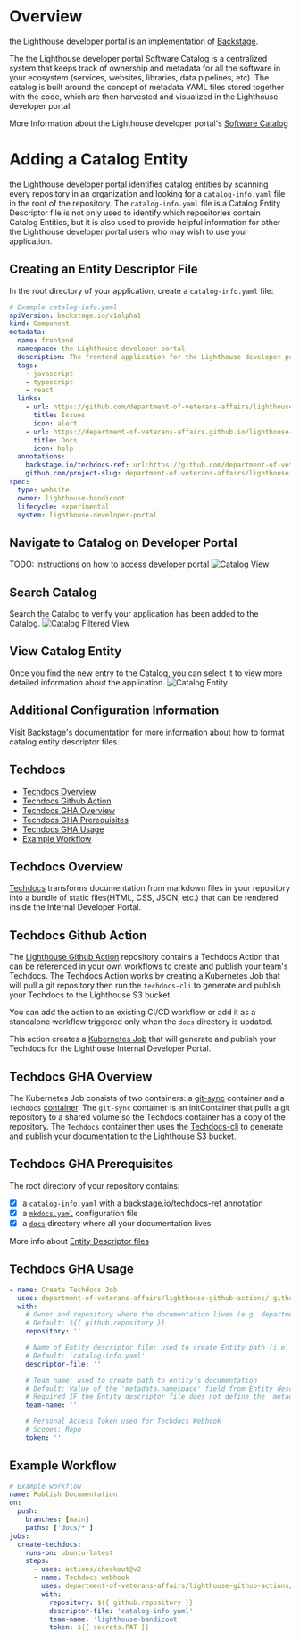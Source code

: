 # Overview

the Lighthouse developer portal is an implementation of [Backstage](https://backstage.io/).

The the Lighthouse developer portal Software Catalog is a centralized system that keeps track of ownership and metadata for all the software in your ecosystem (services, websites, libraries, data pipelines, etc). The catalog is built around the concept of metadata YAML files stored together with the code, which are then harvested and visualized in the Lighthouse developer portal.

More Information about the Lighthouse developer portal's [Software Catalog](https://backstage.io/docs/features/software-catalog/software-catalog-overview)

# Adding a Catalog Entity

the Lighthouse developer portal identifies catalog entities by scanning every repository in an organization and looking for a `catalog-info.yaml` file in the root of the repository. The `catalog-info.yaml` file is a Catalog Entity Descriptor file is not only used to identify which repositories contain Catalog Entities, but it is also used to provide helpful information for other the Lighthouse developer portal users who may wish to use your application.

## Creating an Entity Descriptor File

In the root directory of your application, create a `catalog-info.yaml` file:

```yaml
# Example catalog-info.yaml
apiVersion: backstage.io/v1alpha1
kind: Component
metadata:
  name: frontend
  namespace: the Lighthouse developer portal
  description: The frontend application for the Lighthouse developer portal
  tags:
    - javascript
    - typescript
    - react
  links:
    - url: https://github.com/department-of-veterans-affairs/lighthouse-developer-portal/issues
      title: Issues
      icon: alert
    - url: https://department-of-veterans-affairs.github.io/lighthouse-developer-portal/
      title: Docs
      icon: help
  annotations:
    backstage.io/techdocs-ref: url:https://github.com/department-of-veterans-affairs/lighthouse-developer-portal
    github.com/project-slug: department-of-veterans-affairs/lighthouse-developer-portal
spec:
  type: website
  owner: lighthouse-bandicoot
  lifecycle: experimental
  system: lighthouse-developer-portal
```

## Navigate to Catalog on Developer Portal

TODO: Instructions on how to access developer portal
![Catalog View](https://raw.githubusercontent.com/department-of-veterans-affairs/lighthouse-developer-portal/main/docs/images/catalog_view.png)

## Search Catalog

Search the Catalog to verify your application has been added to the Catalog.
![Catalog Filtered View](https://raw.githubusercontent.com/department-of-veterans-affairs/lighthouse-developer-portal/main/docs/images/catalog_filtered_view.png)

## View Catalog Entity

Once you find the new entry to the Catalog, you can select it to view more detailed information about the application.
![Catalog Entity](https://raw.githubusercontent.com/department-of-veterans-affairs/lighthouse-developer-portal/main/docs/images/catalog_entity.png)

## Additional Configuration Information

Visit Backstage's [documentation](https://backstage.io/docs/features/software-catalog/descriptor-format) for more information about how to format catalog entity descriptor files.

## Techdocs
- [Techdocs Overview](#Techdocs-Overview)
- [Techdocs Github Action](#Techdocs-Github-Action)
- [Techdocs GHA Overview](#Techdocs-GHA-Overview)
- [Techdocs GHA Prerequisites](#Techdocs-GHA-Prerequisites)
- [Techdocs GHA Usage](#Techdocs-GHA-Usage)
- [Example Workflow](#Example-Workflow)

## Techdocs Overview
[Techdocs](https://backstage.io/docs/features/techdocs/techdocs-overview) transforms documentation from markdown files in your repository into a bundle of static files(HTML, CSS, JSON, etc.) that can be rendered inside the Internal Developer Portal.

## Techdocs Github Action
The [Lighthouse Github Action](https://github.com/department-of-veterans-affairs/lighthouse-github-actions#techdocs-action) repository contains a Techdocs Action that can be referenced in your own workflows to create and publish your team's Techdocs. The Techdocs Action works by creating a Kubernetes Job that will pull a git repository then run the `techdocs-cli` to generate and publish your Techdocs to the Lighthouse S3 bucket.

You can add the action to an existing CI/CD workflow or add it as a standalone workflow triggered only when the `docs` directory is updated.

This action creates a [Kubernetes Job](https://github.com/department-of-veterans-affairs/lighthouse-github-actions/blob/main/example-techdocs-job.yaml) that will generate and publish your Techdocs for the Lighthouse Internal Developer Portal.

## Techdocs GHA Overview
The Kubernetes Job consists of two containers:  a [git-sync](https://github.com/kubernetes/git-sync) container and a `Techdocs` [container](https://github.com/department-of-veterans-affairs/lighthouse-github-actions/pkgs/container/lighthouse-github-actions%2Ftechdocs). The `git-sync` container is an initContainer that pulls a git repository to a shared volume so the Techdocs container has a copy of the repository. The `Techdocs` container then uses the [Techdocs-cli](https://backstage.io/docs/features/techdocs/cli) to generate and publish your documentation to the Lighthouse S3 bucket.

## Techdocs GHA Prerequisites
The root directory of your repository contains:
- [x] a [`catalog-info.yaml`](https://github.com/department-of-veterans-affairs/lighthouse-embark/blob/main/catalog-info.yaml) with a [backstage.io/techdocs-ref](https://backstage.io/docs/features/software-catalog/well-known-annotations#backstageiotechdocs-ref) annotation
- [x] a [`mkdocs.yaml`](https://github.com/department-of-veterans-affairs/lighthouse-embark/blob/main/mkdocs.yml) configuration file
- [x] a [`docs`](https://github.com/department-of-veterans-affairs/lighthouse-embark/tree/main/docs) directory where all your documentation lives

More info about [Entity Descriptor files](https://backstage.io/docs/features/software-catalog/descriptor-format#overall-shape-of-an-entity)

## Techdocs GHA Usage

```yaml
- name: Create Techdocs Job
  uses: department-of-veterans-affairs/lighthouse-github-actions/.github/actions/techdocs@main
  with:
    # Owner and repository where the documentation lives (e.g. department-of-veterans-affairs/lighthouse-embark)
    # Default: ${{ github.repository }}
    repository: ''

    # Name of Entity descriptor file; used to create Entity path (i.e. namespace/kind/name)
    # Default: 'catalog-info.yaml'
    descriptor-file: ''

    # Team name; used to create path to entity's documentation
    # Default: Value of the 'metadata.namespace' field from Entity descriptor file
    # Required IF the Entity descriptor file does not define the 'metadata.namespace'
    team-name: ''

    # Personal Access Token used for Techdocs Webhook
    # Scopes: Repo
    token: ''
```
## Example Workflow

```yaml
# Example workflow
name: Publish Documentation
on:
  push:
    branches: [main]
    paths: ['docs/*']
jobs:
  create-techdocs:
    runs-on: ubuntu-latest
    steps:
      - uses: actions/checkout@v2
      - name: Techdocs webhook
        uses: department-of-veterans-affairs/lighthouse-github-actions/.github/actions/techdocs-webhook@main
        with:
          repository: ${{ github.repository }}
          descriptor-file: 'catalog-info.yaml'
          team-name: 'lighthouse-bandicoot'
          token: ${{ secrets.PAT }}
```